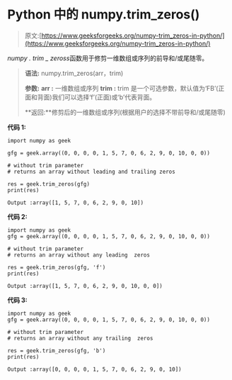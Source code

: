 # Python 中的 numpy.trim_zeros()

> 原文:[https://www.geeksforgeeks.org/numpy-trim_zeros-in-python/](https://www.geeksforgeeks.org/numpy-trim_zeros-in-python/)

*numpy . trim _ zeross*函数用于修剪一维数组或序列的前导和/或尾随零。

> **语法:** numpy.trim_zeros(arr，trim)
> 
> **参数:**
> **arr :** 一维数组或序列
> **trim :** trim 是一个可选参数，默认值为‘FB’(正面和背面)我们可以选择‘f’(正面)或‘b’代表背面。
> 
> **返回:**修剪后的一维数组或序列(根据用户的选择不带前导和/或尾随零)

**代码 1:**

```
import numpy as geek 

gfg = geek.array((0, 0, 0, 0, 1, 5, 7, 0, 6, 2, 9, 0, 10, 0, 0))

# without trim parameter
# returns an array without leading and trailing zeros 

res = geek.trim_zeros(gfg)
print(res)
```

```
Output :array([1, 5, 7, 0, 6, 2, 9, 0, 10])

```

**代码 2:**

```
import numpy as geek 
gfg = geek.array((0, 0, 0, 0, 1, 5, 7, 0, 6, 2, 9, 0, 10, 0, 0))

# without trim parameter
# returns an array without any leading  zeros 

res = geek.trim_zeros(gfg, 'f')
print(res)
```

```
Output :array([1, 5, 7, 0, 6, 2, 9, 0, 10, 0, 0])

```

**代码 3:**

```
import numpy as geek 
gfg = geek.array((0, 0, 0, 0, 1, 5, 7, 0, 6, 2, 9, 0, 10, 0, 0))

# without trim parameter
# returns an array without any trailing  zeros 

res = geek.trim_zeros(gfg, 'b')
print(res)
```

```
Output :array([0, 0, 0, 0, 1, 5, 7, 0, 6, 2, 9, 0, 10])

```